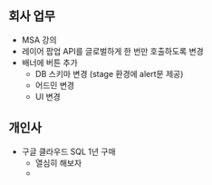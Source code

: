 
## 회사 업무

- MSA 강의
- 레이어 팝업 API를 글로벌하게 한 번만 호출하도록 변경
- 배너에 버튼 추가
	- DB 스키마 변경 (stage 환경에 alert문 제공)
	- 어드민 변경
	- UI 변경


## 개인사

- 구글 클라우드 SQL 1년 구매
	- 열심히 해보자
	- 